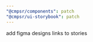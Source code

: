 ```yaml
---
"@cmpsr/components": patch
"@cmpsr/ui-storybook": patch
---
```


add figma designs links to stories

